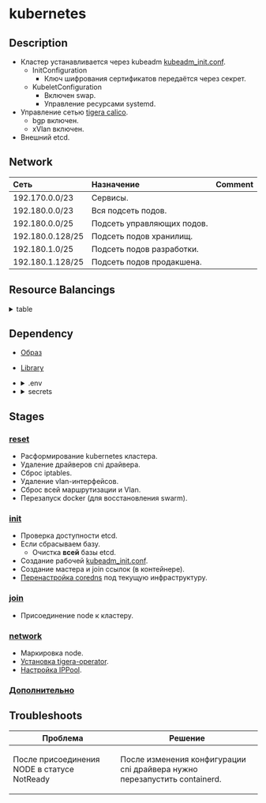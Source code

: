 # kubernetes
## Description
* Кластер устанавливается через kubeadm [kubeadm_init.conf](https://github.com/FZEN475/kubernetes/blob/main/config/kubeadm_init.conf).
  * InitConfiguration
    * Ключ шифрования сертификатов передаётся через секрет.
  * KubeletConfiguration
    * Включен swap.
    * Управление ресурсами systemd.
* Управление сетью [tigera calico](https://docs.tigera.io/calico/latest/about/).
  * bgp включен.
  * xVlan включен.
* Внешний etcd.
## Network
| Сеть             | Назначение                 | Comment |
|:-----------------|:---------------------------|:--------|
| 192.170.0.0/23   | Сервисы.                   |         |
| 192.180.0.0/23   | Вся подсеть подов.         |         |
| 192.180.0.0/25   | Подсеть управляющих подов. |         |
| 192.180.0.128/25 | Подсеть подов хранилищ.    |         |
| 192.180.1.0/25   | Подсеть подов разработки.  |         |
| 192.180.1.128/25 | Подсеть подов продакшена.  |         |

## Resource Balancings

<details><summary> table </summary>

<table class="tg"><thead>
  <tr>
    <th class="tg-9wq8" rowspan="3">request<br>items</th>
    <th class="tg-0pky" colspan="2">control01</th>
    <th class="tg-0pky" colspan="2">control02</th>
    <th class="tg-0pky" colspan="2">control3</th>
    <th class="tg-0pky" colspan="2">storage01</th>
    <th class="tg-0pky" colspan="2">dev01</th>
    <th class="tg-0pky" colspan="2">prod01</th>
  </tr>
  <tr>
    <th class="tg-0pky">cpu</th>
    <th class="tg-0pky">ram</th>
    <th class="tg-0pky">cpu</th>
    <th class="tg-0pky">ram</th>
    <th class="tg-0pky">cpu</th>
    <th class="tg-0pky">ram</th>
    <th class="tg-0pky">cpu</th>
    <th class="tg-0pky">ram</th>
    <th class="tg-0pky">cpu</th>
    <th class="tg-0pky">ram</th>
    <th class="tg-0pky">cpu</th>
    <th class="tg-0pky">ram</th>
  </tr>
  <tr>
    <th class="tg-ti2n">10000</th>
    <th class="tg-ti2n">6144</th>
    <th class="tg-ti2n">10000</th>
    <th class="tg-ti2n">6144</th>
    <th class="tg-ti2n">10000</th>
    <th class="tg-ti2n">6144</th>
    <th class="tg-ti2n">10000</th>
    <th class="tg-ti2n">6144</th>
    <th class="tg-ti2n">10000</th>
    <th class="tg-ti2n">6144</th>
    <th class="tg-ti2n">10000</th>
    <th class="tg-ti2n">6144</th>
  </tr></thead>
<tbody>
  <tr>
    <td class="tg-qm20">prometheus</td>
    <td class="tg-ti2n">1400</td>
    <td class="tg-ti2n">1536</td>
    <td class="tg-qm20"></td>
    <td class="tg-qm20"></td>
    <td class="tg-qm20"></td>
    <td class="tg-qm20"></td>
    <td class="tg-qm20"></td>
    <td class="tg-qm20"></td>
    <td class="tg-qm20"></td>
    <td class="tg-qm20"></td>
    <td class="tg-qm20"></td>
    <td class="tg-qm20"></td>
  </tr>
  <tr>
    <td class="tg-qm20">grafana</td>
    <td class="tg-ti2n">400</td>
    <td class="tg-ti2n">400</td>
    <td class="tg-qm20"></td>
    <td class="tg-qm20"></td>
    <td class="tg-qm20"></td>
    <td class="tg-qm20"></td>
    <td class="tg-qm20"></td>
    <td class="tg-qm20"></td>
    <td class="tg-qm20"></td>
    <td class="tg-qm20"></td>
    <td class="tg-qm20"></td>
    <td class="tg-qm20"></td>
  </tr>
  <tr>
    <td class="tg-qm20">dashboard</td>
    <td class="tg-ti2n">400</td>
    <td class="tg-ti2n">800</td>
    <td class="tg-qm20"></td>
    <td class="tg-qm20"></td>
    <td class="tg-qm20"></td>
    <td class="tg-qm20"></td>
    <td class="tg-qm20"></td>
    <td class="tg-qm20"></td>
    <td class="tg-qm20"></td>
    <td class="tg-qm20"></td>
    <td class="tg-qm20"></td>
    <td class="tg-qm20"></td>
  </tr>
  <tr>
    <td class="tg-qm20">NFS</td>
    <td class="tg-qm20"></td>
    <td class="tg-qm20"></td>
    <td class="tg-ti2n">150</td>
    <td class="tg-ti2n">128</td>
    <td class="tg-qm20"></td>
    <td class="tg-qm20"></td>
    <td class="tg-qm20"></td>
    <td class="tg-qm20"></td>
    <td class="tg-qm20"></td>
    <td class="tg-qm20"></td>
    <td class="tg-qm20"></td>
    <td class="tg-qm20"></td>
  </tr>
  <tr>
    <td class="tg-qm20">cert-manager</td>
    <td class="tg-qm20"></td>
    <td class="tg-qm20"></td>
    <td class="tg-ti2n">600</td>
    <td class="tg-ti2n">512</td>
    <td class="tg-qm20"></td>
    <td class="tg-qm20"></td>
    <td class="tg-qm20"></td>
    <td class="tg-qm20"></td>
    <td class="tg-qm20"></td>
    <td class="tg-qm20"></td>
    <td class="tg-qm20"></td>
    <td class="tg-qm20"></td>
  </tr>
  <tr>
    <td class="tg-qm20">ingress</td>
    <td class="tg-qm20"></td>
    <td class="tg-qm20"></td>
    <td class="tg-ti2n">1000</td>
    <td class="tg-ti2n">1024</td>
    <td class="tg-qm20"></td>
    <td class="tg-qm20"></td>
    <td class="tg-qm20"></td>
    <td class="tg-qm20"></td>
    <td class="tg-qm20"></td>
    <td class="tg-qm20"></td>
    <td class="tg-qm20"></td>
    <td class="tg-qm20"></td>
  </tr>
  <tr>
    <td class="tg-qm20">vault</td>
    <td class="tg-qm20"></td>
    <td class="tg-qm20"></td>
    <td class="tg-ti2n">1500</td>
    <td class="tg-ti2n">1024</td>
    <td class="tg-qm20"></td>
    <td class="tg-qm20"></td>
    <td class="tg-qm20"></td>
    <td class="tg-qm20"></td>
    <td class="tg-qm20"></td>
    <td class="tg-qm20"></td>
    <td class="tg-qm20"></td>
    <td class="tg-qm20"></td>
  </tr>
  <tr>
    <td class="tg-qm20">external-secrets</td>
    <td class="tg-qm20"></td>
    <td class="tg-qm20"></td>
    <td class="tg-ti2n">1500</td>
    <td class="tg-ti2n">1024</td>
    <td class="tg-qm20"></td>
    <td class="tg-qm20"></td>
    <td class="tg-qm20"></td>
    <td class="tg-qm20"></td>
    <td class="tg-qm20"></td>
    <td class="tg-qm20"></td>
    <td class="tg-qm20"></td>
    <td class="tg-qm20"></td>
  </tr>
  <tr>
    <td class="tg-qm20">reloader</td>
    <td class="tg-qm20"></td>
    <td class="tg-qm20"></td>
    <td class="tg-ti2n">250</td>
    <td class="tg-ti2n">128</td>
    <td class="tg-qm20"></td>
    <td class="tg-qm20"></td>
    <td class="tg-qm20"></td>
    <td class="tg-qm20"></td>
    <td class="tg-qm20"></td>
    <td class="tg-qm20"></td>
    <td class="tg-qm20"></td>
    <td class="tg-qm20"></td>
  </tr>
  <tr>
    <td class="tg-qm20">gitlab</td>
    <td class="tg-qm20"></td>
    <td class="tg-qm20"></td>
    <td class="tg-qm20"></td>
    <td class="tg-qm20"></td>
    <td class="tg-ti2n">2000</td>
    <td class="tg-ti2n">2080</td>
    <td class="tg-qm20"></td>
    <td class="tg-qm20"></td>
    <td class="tg-ti2n">1000</td>
    <td class="tg-ti2n">1024</td>
    <td class="tg-ti2n">1500</td>
    <td class="tg-ti2n">1536</td>
  </tr>
  <tr>
    <td class="tg-qm20">minio</td>
    <td class="tg-qm20"></td>
    <td class="tg-qm20"></td>
    <td class="tg-qm20"></td>
    <td class="tg-qm20"></td>
    <td class="tg-qm20"></td>
    <td class="tg-qm20"></td>
    <td class="tg-ti2n">1000</td>
    <td class="tg-ti2n">1024</td>
    <td class="tg-qm20"></td>
    <td class="tg-qm20"></td>
    <td class="tg-qm20"></td>
    <td class="tg-qm20"></td>
  </tr>
  <tr>
    <td class="tg-qm20">pgsql</td>
    <td class="tg-qm20"></td>
    <td class="tg-qm20"></td>
    <td class="tg-qm20"></td>
    <td class="tg-qm20"></td>
    <td class="tg-qm20"></td>
    <td class="tg-qm20"></td>
    <td class="tg-ti2n">1000</td>
    <td class="tg-ti2n">1024</td>
    <td class="tg-qm20"></td>
    <td class="tg-qm20"></td>
    <td class="tg-qm20"></td>
    <td class="tg-qm20"></td>
  </tr>
  <tr>
    <td class="tg-qm20">pgadmin</td>
    <td class="tg-qm20"></td>
    <td class="tg-qm20"></td>
    <td class="tg-qm20"></td>
    <td class="tg-qm20"></td>
    <td class="tg-qm20"></td>
    <td class="tg-qm20"></td>
    <td class="tg-ti2n">1000</td>
    <td class="tg-ti2n">512</td>
    <td class="tg-qm20"></td>
    <td class="tg-qm20"></td>
    <td class="tg-qm20"></td>
    <td class="tg-qm20"></td>
  </tr>
  <tr>
    <td class="tg-qm20">redis</td>
    <td class="tg-qm20"></td>
    <td class="tg-qm20"></td>
    <td class="tg-qm20"></td>
    <td class="tg-qm20"></td>
    <td class="tg-qm20"></td>
    <td class="tg-qm20"></td>
    <td class="tg-ti2n">3450</td>
    <td class="tg-ti2n">2136</td>
    <td class="tg-qm20"></td>
    <td class="tg-qm20"></td>
    <td class="tg-qm20"></td>
    <td class="tg-qm20"></td>
  </tr>
</tbody></table>

</details>

## Dependency
* [Образ](https://github.com/FZEN475/ansible-image)
* [Library](https://github.com/FZEN475/ansible-library)
* <details><summary> .env </summary>

  ```properties
  TERRAFORM_REPO="https://github.com/FZEN475/kubernetes.git"
  #GIT_EXTRA_PARAM="-btemp_branch"
  SECURE_SERVER=""
  SECURE_PATH=""
  LIBRARY="https://github.com/FZEN475/ansible-library.git"
  ``` 
  </details>
* <details><summary> secrets </summary>

  ```yaml
  secrets:
    - id_ed25519
    - CERTIFICATE_KEY # Секрет с ключём шифрования сертификатов kubernetes (AES key of size 32 bytes)
  ```
  </details>

## Stages
### [reset](https://github.com/FZEN475/kubernetes/blob/main/playbooks/_1_kubeadm/_0_reset_cluster.yaml)
* Расформирование kubernetes кластера.
* Удаление драйверов cni драйвера.
* Сброс iptables.
* Удаление vlan-интерфейсов.
* Сброс всей маршрутизации и Vlan.
* Перезапуск docker (для восстановления swarm).
### [init](https://github.com/FZEN475/kubernetes/blob/main/playbooks/_1_kubeadm/_1_init.yaml)
* Проверка доступности etcd.
* Если сбрасываем базу.
  * Очистка __**всей**__ базы etcd.
* Создание рабочей [kubeadm_init.conf](https://github.com/FZEN475/kubernetes/blob/main/config/kubeadm_init.conf).
* Создание мастера и join ссылок (в контейнере). 
* [Перенастройка coredns](https://github.com/FZEN475/kubernetes/blob/main/config/Corefile) под текущую инфраструктуру.
### [join](https://github.com/FZEN475/kubernetes/blob/main/playbooks/_1_kubeadm/_2_join.yaml)
* Присоединение node к кластеру.
### [network](https://github.com/FZEN475/kubernetes/blob/main/playbooks/_1_kubeadm/_3_network.yaml)
* Маркировка node.
* [Установка tigera-operator](https://github.com/FZEN475/kubernetes/blob/main/config/calico-values.yaml).
* [Настройка IPPool](https://github.com/FZEN475/kubernetes/blob/main/config/calico-networks.yaml).
### [Дополнительно](https://github.com/FZEN475/kubernetes?tab=readme-ov-file#Troubleshoots)

## Troubleshoots

<!DOCTYPE html>
<table>
  <thead>
    <tr>
      <th>Проблема</th>
      <th>Решение</th>
    </tr>
  </thead>
  <tr>
      <td>После присоединения NODE в статусе NotReady</td>
      <td>

После изменения конфигурации cni драйвера нужно перезапустить containerd.
</td>
  </tr>
</table>





